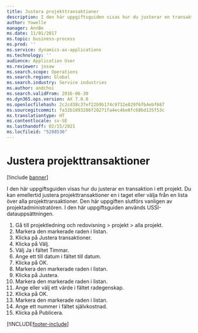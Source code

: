 ```yaml
---
title: Justera projekttransaktioner
description: I den här uppgiftsguiden visas hur du justerar en transaktion i ett projekt.
author: Yowelle
manager: AnnBe
ms.date: 11/01/2017
ms.topic: business-process
ms.prod: ''
ms.service: dynamics-ax-applications
ms.technology: ''
audience: Application User
ms.reviewer: josaw
ms.search.scope: Operations
ms.search.region: Global
ms.search.industry: Service industries
ms.author: andchoi
ms.search.validFrom: 2016-06-30
ms.dyn365.ops.version: AX 7.0.0
ms.openlocfilehash: 2c2cd38c37ef22b9b174c9732e829f6fb4ebf687
ms.sourcegitcommit: fa32b1893286f20271fa4ec4be8fc68bd135f53c
ms.translationtype: HT
ms.contentlocale: sv-SE
ms.lasthandoff: 02/15/2021
ms.locfileid: "5288536"
---
```

# <a name="adjust-project-transactions"></a>Justera projekttransaktioner

[!include [banner](../../includes/banner.md)]

I den här uppgiftsguiden visas hur du justerar en transaktion i ett projekt. Du kan emellertid justera projekttransaktioner en i taget eller välja från en lista över alla projekttransaktioner. Den här uppgiften slutförs vanligen av projektadministratören. I den här uppgiftsguiden används USSI-datauppsättningen.

1. Gå till projektledning och redovisning > projekt > alla projekt. 
2. Markera den markerade raden i listan. 
3. Klicka på Justera transaktioner. 
4. Klicka på Välj. 
5. Välj Ja i fältet Timmar. 
6. Ange ett till datum i fältet till datum. 
7. Klicka på OK. 
8. Markera den markerade raden i listan. 
9. Klicka på Justera. 
10. Markera den markerade raden i listan. 
11. Ange eller välj ett värde i fältet radegenskap. 
12. Klicka på OK. 
13. Markera den markerade raden i listan. 
14. Ange ett nummer i fältet självkostnad. 
15. Klicka på Publicera. 


[!INCLUDE[footer-include](../../includes/footer-banner.md)]